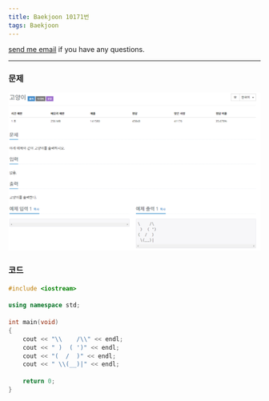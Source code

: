 ```yaml
---
title: Baekjoon 10171번
tags: Baekjoon
---
```


[send me email](mailto:jewel7492@gmail.com) if you have any questions.

<!--more-->

---
### 문제   
![그림1](/assets/Baekjoon/10171/1.PNG)  

### 코드
```cpp
#include <iostream> 

using namespace std;
 
int main(void)
{
    cout << "\\    /\\" << endl;
    cout << " )  ( ')" << endl;
    cout << "(  /  )" << endl;
    cout << " \\(__)|" << endl;
    
    return 0;
}
```